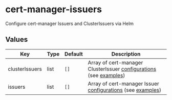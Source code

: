 # cert-manager-issuers
Configure cert-manager Issuers and ClusterIssuers via Helm

## Values

| Key | Type | Default | Description |
|-----|------|---------|-------------|
| clusterIssuers | list | `[]` | Array of cert-manager ClusterIssuer [configurations](https://cert-manager.io/docs/configuration/) (see [examples](./examples/)) |
| issuers | list | `[]` | Array of cert-manager Issuer [configurations](https://cert-manager.io/docs/configuration/) (see [examples](./examples/)) |